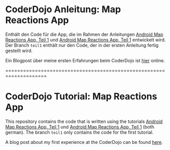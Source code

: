 # CoderDojo Anleitung: Map Reactions App

Enthält den Code für die App, die im Rahmen der Anleitungen [Android Map Reactions App, Teil 1](https://linz.coderdojo.net/uebungsanleitungen/programmieren/sonstiges/android-map-reactions-app-1/) und [Android Map Reactions App, Teil 1](https://linz.coderdojo.net/uebungsanleitungen/programmieren/sonstiges/android-map-reactions-app-2/) entwickelt wird. Der Branch `teil1` enthält nur den Code, der in der ersten Anleitung fertig gestellt wird.

Ein Blogpost über meine ersten Erfahrungen beim CoderDojo ist [hier](https://ksick.dev/joining-the-coderdojo-linz/) online.

====================================================================

# CoderDojo Tutorial: Map Reactions App

This repository contains the code that is written using the tutorials [Android Map Reactions App, Teil 1](https://linz.coderdojo.net/uebungsanleitungen/programmieren/sonstiges/android-map-reactions-app-1/) und [Android Map Reactions App, Teil 1](https://linz.coderdojo.net/uebungsanleitungen/programmieren/sonstiges/android-map-reactions-app-2/) (both german). The branch `teil1` only contains the code for the first tutorial.

A blog post about my first experience at the CoderDojo can be found [here](https://ksick.dev/joining-the-coderdojo-linz/).
